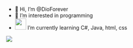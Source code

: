 - 👋 Hi, I’m @DioForever
- 👀 I’m interested in programming 
- <img src="https://cdn-icons-png.flaticon.com/512/121/121152.png" width=30 height=30> I’m currently learning C#, Java, html, css

<!---
DioForever/DioForever is a ✨ special ✨ repository because its `README.md` (this file) appears on your GitHub profile.
You can click the Preview link to take a look at your changes.
--->

<img src="https://github-readme-stats.vercel.app/api?username=DioForever&&show_icons=true&title_color=FFC300&icon_color=bb2acf&text_color=daf7dc&bg_color=151515">
